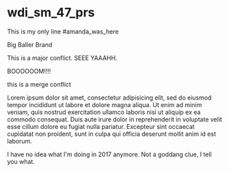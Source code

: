# wdi_sm_47_prs

This is my only line
#amanda_was_here

Big Baller Brand

This is a major conflict. SEEE YAAAHH.

BOOOOOOM!!!!

this is a merge conflict

Lorem ipsum dolor sit amet, consectetur adipisicing elit, sed do eiusmod tempor incididunt ut labore et dolore magna aliqua. Ut enim ad minim veniam, quis nostrud exercitation ullamco laboris nisi ut aliquip ex ea commodo consequat. Duis aute irure dolor in reprehenderit in voluptate velit esse cillum dolore eu fugiat nulla pariatur. Excepteur sint occaecat cupidatat non proident, sunt in culpa qui officia deserunt mollit anim id est laborum. 

I have no idea what I'm doing in 2017 anymore. Not a goddang clue, I tell you what. 